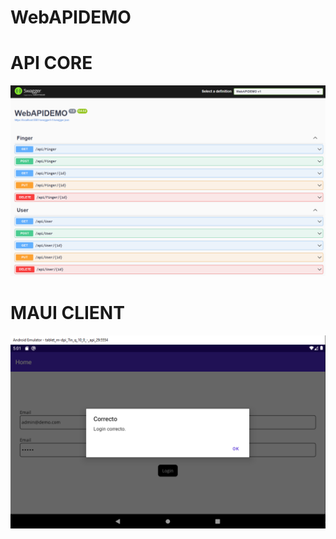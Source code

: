 # WebAPIDEMO

# API CORE

![Main](images/main.png)


# MAUI CLIENT

![Main](images/maui_image1.png)
